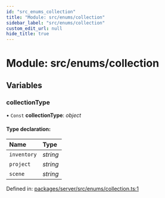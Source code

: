 ```yaml
---
id: "src_enums_collection"
title: "Module: src/enums/collection"
sidebar_label: "src/enums/collection"
custom_edit_url: null
hide_title: true
---
```


# Module: src/enums/collection

## Variables

### collectionType

• `Const` **collectionType**: *object*

#### Type declaration:

Name | Type |
:------ | :------ |
`inventory` | *string* |
`project` | *string* |
`scene` | *string* |

Defined in: [packages/server/src/enums/collection.ts:1](https://github.com/xr3ngine/xr3ngine/blob/7650c2bea/packages/server/src/enums/collection.ts#L1)
